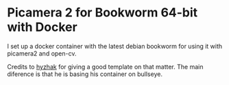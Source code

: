 # Picamera 2 for Bookworm 64-bit with Docker

I set up a docker container with the latest debian bookworm for using it with picamera2 and open-cv.

Credits to [hyzhak](https://github.com/hyzhak/pi-camera-in-docker/tree/main) for giving a good template on that matter.
The main diference is that he is basing his container on bullseye.